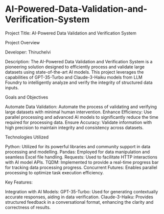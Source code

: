 # AI-Powered-Data-Validation-and-Verification-System

Project Title: AI-Powered Data Validation and Verification System

Project Overview

Developer: Thiruchelvi

Description: The AI-Powered Data Validation and Verification System is a pioneering solution designed to efficiently process and validate large datasets using state-of-the-art AI models. This project leverages the capabilities of GPT-35-Turbo and Claude-3-Haiku models from LLM Foundry to intelligently analyze and verify the integrity of structured data inputs.

Goals and Objectives

Automate Data Validation: Automate the process of validating and verifying large datasets with minimal human intervention.
Enhance Efficiency: Use parallel processing and advanced AI models to significantly reduce the time required for processing data.
Ensure Accuracy: Validate information with high precision to maintain integrity and consistency across datasets.

Technologies Utilized

Python: Utilized for its powerful libraries and community support in data processing and modelling.
Pandas: Employed for data manipulation and seamless Excel file handling.
Requests: Used to facilitate HTTP interactions with AI model APIs.
TQDM: Implemented to provide a real-time progress bar for tracking data processing progress.
Concurrent Futures: Enables parallel processing to optimize task execution efficiency.

 Key Features:

Integration with AI Models:
GPT-35-Turbo: Used for generating contextually accurate responses, aiding in data verification.
Claude-3-Haiku: Provides structured feedback in a conversational format, enhancing the clarity and correctness of results.

